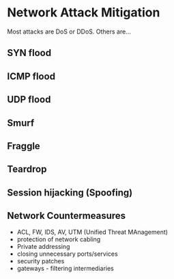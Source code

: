 # Network Attack Mitigation

Most attacks are DoS or DDoS. Others are...

## SYN flood



## ICMP flood


## UDP flood


## Smurf



## Fraggle


## Teardrop



## Session hijacking (Spoofing)




## Network Countermeasures
* ACL, FW, IDS, AV, UTM (Unified Threat MAnagement)
* protection of network cabling
* Private addressing
* closing unnecessary ports/services
* security patches
* gateways - filtering intermediaries
